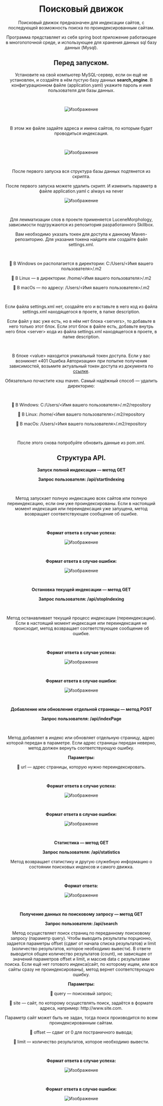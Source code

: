   <div align="center">
<h1><b>Поисковый движок</b></h1>
<p>Поисковый движок предназначен для индексации сайтов, с последующей возможность поиска по проиндексированным сайтам.</p>
<p>Программа представляет из себя spring boot приложение работающее в многопоточной среде, 
и использующее для хранения данных sql базу данных (Mysql).</p>
<h2><b>Перед запуском.</b></h2>
<p>Установите на свой компьютер MySQL-сервер, если он ещё не установлен,
и создайте в нём пустую базу данных <b>search_engine</b>.
В конфигурационном файле (application.yaml) укажите пароль и имя пользователя для базы данных.</p>
<br/>
<p class="fig"><img src="description\image\img.png" 
    alt="Изображение"></p>
<br/>
<p>В этом же файле задайте адреса и имена сайтов, по которым будет проводиться индексация.</p>
<br/>
<p class="fig"><img src="description\image\img_3.png" 
    alt="Изображение"></p>
<br/>
<p>После первого запуска вся структура базы данных подтянется из скрипта.</p>
<p>После первого запуска можете удалить скрипт. И изменить параметр в файле application.yaml с 
always на never</p>

<p class="fig"><img src="description\image\img_10.png" 
    alt="Изображение"></p>
<br/>
<p>Для лемматизации слов в проекте применяется LuceneMorphology, зависимости подгружаются из репозитория
разработанного Skillbox.</p>
<p>Вам необходимо указать токен для доступа к данному Maven-репозиторию. 
Для указания токена найдите или создайте файл settings.xml.</p>
<br/>
<p> В Windows он располагается в директории: C:/Users/&lt;Имя вашего пользователя&gt;/.m2</p>
<p> В Linux — в директории: /home/&lt;Имя вашего пользователя&gt;/.m2</p>
<p> В macOs — по адресу: /Users/&lt;Имя вашего пользователя&gt;/.m2</p>
<br/>
<p>Если файла settings.xml нет, создайте его и вставьте в него код из файла settings.xml находящегося в проете, 
в папке description.</p>
<p>Если файл у вас уже есть, но в нём нет блока &lt;servers&gt;, то добавьте в него только этот блок. 
Если этот блок в файле есть, добавьте внутрь него блок &lt;server&gt; кода из файла settings.xml находящегося в проете, 
в папке description.</p>
<br/>
<p>В блоке &lt;value&gt; находится уникальный токен доступа. Если у вас возникнет «401 Ошибка Авторизации» 
при попытке получения зависимостей, возьмите актуальный токен доступа из документа по
<a href="https://docs.google.com/document/d/1rb0ysFBLQltgLTvmh-ebaZfJSI7VwlFlEYT9V5_aPjc/edit">ссылке</a>.</p>
<p>Обязательно почистите кэш maven. Самый надёжный способ — удалить директорию:</p>
<br/>
<p> В Windows: C:/Users/&lt;Имя вашего пользователя&gt;/.m2/repository</p>
<p> В Linux: /home/&lt;Имя вашего пользователя&gt;/.m2/repository</p>
<p> В macOs: /Users/&lt;Имя вашего пользователя&gt;/.m2/repository</p>
<br/>
<p>После этого снова попробуйте обновить данные из pom.xml.</p>

<h2><b>Структура API.</b></h2>
<p><b>Запуск полной индексации — метод GET </b></p>
<p><b>Запрос пользователя: /api/startIndexing
</b></p>
<br/>
<p>Метод запускает полную индексацию всех сайтов или полную переиндексацию, если они уже проиндексированы.
Если в настоящий момент индексация или переиндексация уже запущена, метод возвращает соответствующее сообщение об ошибке. 
</p>

<br/>
<p><b>Формат ответа в случае успеха:</b></p>
<p class="fig"><img src="description\image\img_2.png" 
    alt="Изображение"></p>
<br/>
<p><b>Формат ответа в случае ошибки:</b></p>
<p class="fig"><img src="description\image\img_6.png" 
    alt="Изображение"></p>
<br/>

<p><b>Остановка текущей индексации — метод GET </b></p>
<p><b>Запрос пользователя: /api/stopIndexing</b></p>
<br/>
<p>Метод останавливает текущий процесс индексации (переиндексации). Если в настоящий момент индексация 
или переиндексация не происходит, метод возвращает соответствующее сообщение об ошибке. 
</p>
<br/>
<p><b>Формат ответа в случае успеха:</b></p>
<p class="fig"><img src="description\image\img_2.png" 
    alt="Изображение"></p>
<br/>
<p><b>Формат ответа в случае ошибки:</b></p>
<p class="fig"><img src="description\image\img_5.png" 
    alt="Изображение"></p>
<br/>

<p><b>Добавление или обновление отдельной страницы — метод POST </b></p>
<p><b>Запрос пользователя: /api/indexPage</b></p>
<br/>
<p>Метод добавляет в индекс или обновляет отдельную страницу, адрес которой передан в параметре.
Если адрес страницы передан неверно, метод должен вернуть соответствующую ошибку.
</p>
<p><b>Параметры:</b></p>
<p> url — адрес страницы, которую нужно переиндексировать.</p>
<br/>
<p><b>Формат ответа в случае успеха:</b></p>
<p class="fig"><img src="description\image\img_2.png" 
    alt="Изображение"></p>
<br/>
<p><b>Формат ответа в случае ошибки:</b></p>
<p class="fig"><img src="description\image\img_7.png" 
    alt="Изображение"></p>
<br/>

<p><b>Статистика — метод GET </b></p>
<p><b>Запрос пользователя: /api/statistics</b></p>
<p>Метод возвращает статистику и другую служебную информацию о состоянии поисковых индексов и самого движка.
</p>
<br/>
<p><b>Формат ответа:</b></p>
<p class="fig"><img src="description\image\img_8.png" 
    alt="Изображение"></p>
<br/>

<p><b>Получение данных по поисковому запросу — метод GET</b></p>
<p><b>Запрос пользователя: /api/search</b></p>
<p>Метод осуществляет поиск страниц по переданному поисковому запросу (параметр query).
Чтобы выводить результаты порционно, задается параметры offset (сдвиг от начала списка результатов) 
и limit (количество результатов, которое необходимо вывести).
В ответе выводится общее количество результатов (count), не зависящее от значений параметров offset и limit, 
и массив data с результатами поиска.
Если ещё нет готового индекса(сайт, по которому ищем, или все сайты сразу не проиндексированы), 
метод  вернет соответствующую ошибку.
</p>
<p><b>Параметры:</b></p>

<p> query — поисковый запрос;</p>
<p> site — сайт, по которому осуществлять поиск, задаётся в формате адреса, например: http://www.site.com.</p>
<p>Параметр сайт может быть не задан, тогда поиск производится по всем проиндексированным сайтам.</p>
<p> offset — сдвиг от 0 для постраничного вывода;</p>
<p> limit — количество результатов, которое необходимо вывести.</p>
<br/>
<p><b>Формат ответа в случае успеха:</b></p>
<p class="fig"><img src="description\image\img_9.png" 
    alt="Изображение"></p>
<br/>
<p><b>Формат ответа в случае ошибки:</b></p>
<p class="fig"><img src="description\image\img_7.png" 
    alt="Изображение"></p>
<br/>

</div>